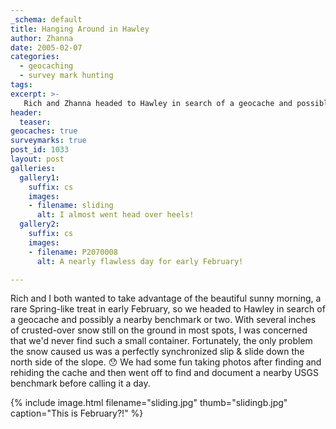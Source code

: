 ```yaml
---
_schema: default
title: Hanging Around in Hawley
author: Zhanna
date: 2005-02-07
categories:
  - geocaching
  - survey mark hunting
tags:
excerpt: >- 
   Rich and Zhanna headed to Hawley in search of a geocache and possibly a nearby benchmark or two. 
header:
  teaser:
geocaches: true
surveymarks: true
post_id: 1033
layout: post   
galleries:
  gallery1:
    suffix: cs
    images: 
    - filename: sliding
      alt: I almost went head over heels!
  gallery2:
    suffix: cs
    images: 
    - filename: P2070008
      alt: A nearly flawless day for early February!   

---    
```


Rich and I both wanted to take advantage of the beautiful sunny morning, a rare Spring-like treat in early February, so we headed to Hawley in search of a geocache and possibly a nearby benchmark or two. With several inches of crusted-over snow still on the ground in most spots, I was concerned that we'd never find such a small container. Fortunately, the only problem the snow caused us was a perfectly synchronized slip & slide down the north side of the slope. :hushed:  We had some fun taking photos after finding and rehiding the cache and then went off to find and document a nearby USGS benchmark before calling it a day.

{% include image.html filename="sliding.jpg" thumb="slidingb.jpg" caption="This is February?!" %}
